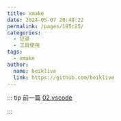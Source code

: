 ```yaml
---
title: xmake
date: 2024-05-07 20:48:22
permalink: /pages/195c25/
categories:
  - 记录
  - 工具使用
tags:
  - xmake
author: 
  name: beiklive
  link: https://github.com/beiklive
---
```


::: tip 前一篇
[02.vscode](02.vscode.md)

:::